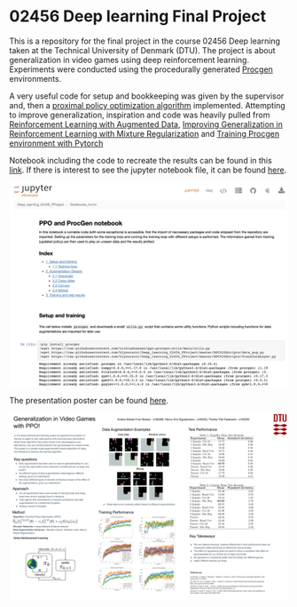 # 02456 Deep learning Final Project

This is a repository for the final project in the course 02456 Deep learning taken at the Technical University of Denmark (DTU). The project is about generalization in video games using deep reinforcement learning. Experiments were conducted using the procedurally generated [Procgen](https://arxiv.org/pdf/1912.01588.pdf) environments.

A very useful code for setup and bookkeeping was given by the supervisor and, then a [proximal policy optimization algorithm](https://arxiv.org/pdf/1707.06347.pdf) implemented. Attempting to improve generalization, inspiration and code was heavily pulled from [Reinforcement Learning with Augmented Data](https://github.com/MishaLaskin/rad), [Improving Generalization in Reinforcement Learning with Mixture Regularization](https://arxiv.org/pdf/2010.10814.pdf) and [Training Procgen environment with Pytorch
](https://github.com/joonleesky/train-procgen-pytorch)


Notebook including the code to recreate the results can be found in this [link](https://nbviewer.jupyter.org/github/hlynurarni/Deep_learning_02456_FProject/blob/master/Notebooks_turnin/PPO_notebook_combined.ipynb). If there is interest to see the jupyter notebook file, it can be found [here](https://github.com/hlynurarni/Deep_learning_02456_FProject/blob/master/Notebooks_turnin/PPO_notebook_combined.ipynb).

![Notebook Layout](Notebook_layout.png)

The presentation poster can be found [here](https://github.com/hlynurarni/Deep_learning_02456_FProject/blob/master/02456-Poster-PPO.pdf).

![PPO presentation](02456-Poster-PPO.png)
